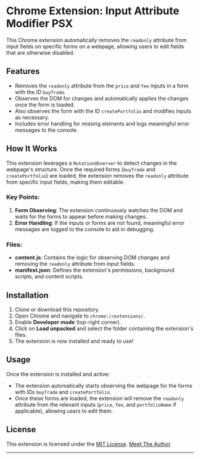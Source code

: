 # Chrome Extension: Input Attribute Modifier PSX

This Chrome extension automatically removes the `readonly` attribute from input fields on specific forms on a webpage, allowing users to edit fields that are otherwise disabled.

## Features

- Removes the `readonly` attribute from the `price` and `fee` inputs in a form with the ID `buyTrade`.
- Observes the DOM for changes and automatically applies the changes once the form is loaded.
- Also observes the form with the ID `createPortfolio` and modifies inputs as necessary.
- Includes error handling for missing elements and logs meaningful error messages to the console.

## How It Works

This extension leverages a `MutationObserver` to detect changes in the webpage's structure. Once the required forms (`buyTrade` and `createPortfolio`) are loaded, the extension removes the `readonly` attribute from specific input fields, making them editable.

### Key Points:

1. **Form Observing**: The extension continuously watches the DOM and waits for the forms to appear before making changes.
2. **Error Handling**: If the inputs or forms are not found, meaningful error messages are logged to the console to aid in debugging.

### Files:

- **content.js**: Contains the logic for observing DOM changes and removing the `readonly` attribute from input fields.
- **manifest.json**: Defines the extension's permissions, background scripts, and content scripts.

## Installation

1. Clone or download this repository.
2. Open Chrome and navigate to `chrome://extensions/`.
3. Enable **Developer mode** (top-right corner).
4. Click on **Load unpacked** and select the folder containing the extension's files.
5. The extension is now installed and ready to use!

## Usage

Once the extension is installed and active:

- The extension automatically starts observing the webpage for the forms with IDs `buyTrade` and `createPortfolio`.
- Once these forms are loaded, the extension will remove the `readonly` attribute from the relevant inputs (`price`, `fee`, and `portfolioName` if applicable), allowing users to edit them.

## License

This extension is licensed under the [MIT License](https://opensource.org/licenses/MIT). [Meet The Author](https://github.com/Ansarissab)

---
